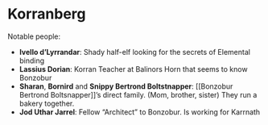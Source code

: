 # Korranberg

  
Notable people: 

- **Ivello d’Lyrrandar**: Shady half-elf looking for the secrets of Elemental binding
- **Lassius Dorian**: Korran Teacher at Balinors Horn that seems to know Bonzobur
- **Sharan**, **Bornird** and **Snippy Bertrond Boltstnapper**: [[Bonzobur Bertrond Boltsnapper]]’s direct family. (Mom, brother, sister) They run a bakery together.
- **Jod Uthar Jarrel**: Fellow “Architect” to Bonzobur. Is working for Karrnath